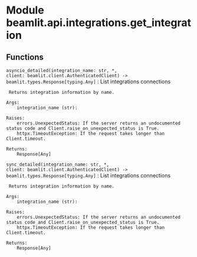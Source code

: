 Module beamlit.api.integrations.get_integration
===============================================

Functions
---------

`asyncio_detailed(integration_name: str, *, client: beamlit.client.AuthenticatedClient) ‑> beamlit.types.Response[typing.Any]`
:   List integrations connections
    
     Returns integration information by name.
    
    Args:
        integration_name (str):
    
    Raises:
        errors.UnexpectedStatus: If the server returns an undocumented status code and Client.raise_on_unexpected_status is True.
        httpx.TimeoutException: If the request takes longer than Client.timeout.
    
    Returns:
        Response[Any]

`sync_detailed(integration_name: str, *, client: beamlit.client.AuthenticatedClient) ‑> beamlit.types.Response[typing.Any]`
:   List integrations connections
    
     Returns integration information by name.
    
    Args:
        integration_name (str):
    
    Raises:
        errors.UnexpectedStatus: If the server returns an undocumented status code and Client.raise_on_unexpected_status is True.
        httpx.TimeoutException: If the request takes longer than Client.timeout.
    
    Returns:
        Response[Any]